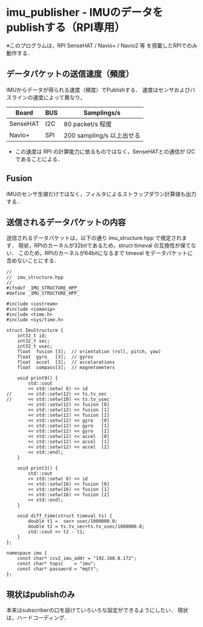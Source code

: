 # imu_publisher - IMUのデータをpublishする（RPI専用）

※このプログラムは，RPI SenseHAT / Navio+ / Navio2 等 を搭載したRPIでのみ動作する．


## データパケットの送信速度（頻度）

IMUからデータが得られる速度（頻度）でPublishする．
速度はセンサおよびバスラインの速度によって異なり，

|  Board | BUS  |  Samplings/s  |    
|---  |---   |---    |
|  SenseHAT  | I2C |   80 packet/s 程度  |    
|   Navio+   | SPI |  200 sampling/s 以上出せる  |    

* この速度は RPI の計算能力に依るものではなく，SenseHATとの通信が I2C であることによる．



## Fusion

IMUのセンサ生値だけではなく，フィルタによるストラップダウン計算値も出力する．



## 送信されるデータパケットの内容

送信されるデータパケットは，以下の通り imu_structure.hpp で規定されます．
現状，RPIのカーネルが32bitであるため，struct timeval の互換性が保てない．
このため，RPIのカーネルが64bitになるまで timeval をデータパケットに含めないことにする．

```
//
//	imu_structure.hpp
//
#ifndef _IMU_STRUCTURE_HPP_
#define _IMU_STRUCTURE_HPP_

#include <iostream>
#include <iomanip>
#include <time.h>
#include <sys/time.h>

struct ImuStructure {
	int32_t id;
	int32_t sec;
	int32_t usec;
	float  fusion [3];	// orientation (roll, pitch, yaw)
	float  gyro   [3];	// gyros
	float  accel  [3];	// accelarations
	float  compass[3];	// magnetometers

	void print9() {
		std::cout
		<< std::setw( 6) << id
//		<< std::setw(12) << ts.tv_sec
//		<< std::setw(10) << ts.tv_usec
		<< std::setw(12) << fusion [0]
		<< std::setw(12) << fusion [1]
		<< std::setw(12) << fusion [2]
		<< std::setw(12) << gyro   [0]
		<< std::setw(12) << gyro   [1]
		<< std::setw(12) << gyro   [2]
		<< std::setw(12) << accel  [0]
		<< std::setw(12) << accel  [1]
		<< std::setw(12) << accel  [2]
		<< std::endl;
	}

	void print3() {
		std::cout
		<< std::setw( 6) << id
		<< std::setw(16) << fusion [0]
		<< std::setw(16) << fusion [1]
		<< std::setw(16) << fusion [2]
		<< std::endl;
	}

	void diff_time(struct timeval ts) {
		double t1 =  sec+ usec/1000000.0;
		double t2 = ts.tv_sec+ts.tv_usec/1000000.0;
		std::cout << t2 - t1;
	}
};

namespace imu {
	const char* ccv2_imu_addr = "192.168.0.172";
	const char* topic    = "imu";
	const char* password = "mqtt";
};
```


## 現状はpublishのみ

本来はsubscriberの口を設けていろいろな設定ができるようにしたい．
現状は，ハードコーディング．






